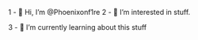 1 - 👋 Hi, I’m @Phoenixonf1re
2 - 👀 I’m interested in stuff.

3 - 🌱 I’m currently learning about this stuff

<!---
Phoenixonf1re/Phoenixonf1re is a ✨ special ✨ repository because its `README.md` (this file) appears on your GitHub profile.
You can click the Preview link to take a look at your changes.
--->
